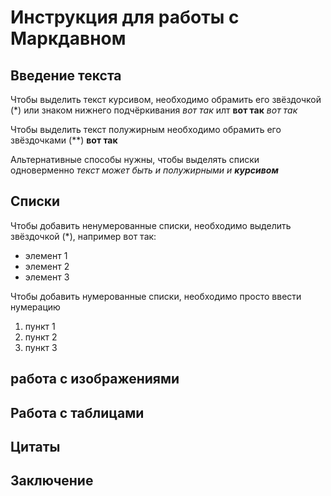 # Инструкция для работы с Маркдавном

## Введение текста

Чтобы выделить текст курсивом, необходимо обрамить его звёздочкой (*) или знаком нижнего подчёркивания _вот так_ илт __вот так__  *вот так*

Чтобы выделить текст полужирным необходимо обрамить его звёздочками (**) **вот так**

Альтернативные способы нужны, чтобы выделять списки одноверменно
_текст может быть и полужирными и **курсивом**_
## Списки

Чтобы добавить ненумерованные списки, необходимо выделить звёздочкой (*), например вот так:
* элемент 1
* элемент 2
* элемент 3

Чтобы добавить нумерованные списки, необходимо просто ввести нумерацию
1. пункт 1
2. пункт 2
3. пункт 3

## работа с изображениями

## Работа с таблицами

## Цитаты

## Заключение